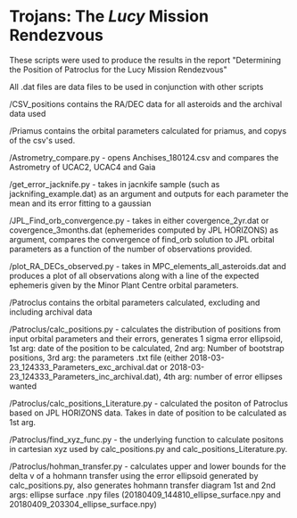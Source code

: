 # Trojans: The *Lucy* Mission Rendezvous

These scripts were used to produce the results in the report "Determining the Position of Patroclus for the Lucy Mission Rendezvous"

All .dat files are data files to be used in conjunction with other scripts

/CSV_positions contains the RA/DEC data for all asteroids and the archival data used

/Priamus contains the orbital parameters calculated for priamus, and copys of the csv's used.

/Astrometry\_compare.py - opens Anchises\_180124.csv and compares the Astrometry of UCAC2, UCAC4 and Gaia

/get\_error\_jacknife.py - takes in jacnkife sample (such as jacknifing\_example.dat) as an argument and outputs for each parameter the mean and its error fitting to a gaussian

/JPL\_Find\_orb\_convergence.py - takes in either covergence\_2yr.dat or covergence\_3months.dat (ephemerides computed by JPL HORIZONS) as argument, compares the convergence of find\_orb solution to JPL orbital parameters as a function of the number of observations provided.

/plot\_RA\_DECs\_observed.py - takes in MPC\_elements\_all\_asteroids.dat and produces a plot of all observations along with a line of the expected ephemeris given by the Minor Plant Centre orbital parameters.

/Patroclus contains the orbital parameters calculated, excluding and including archival data

/Patroclus/calc\_positions.py - calculates the distribution of positions from input orbital parameters and their errors, generates 1 sigma error ellipsoid,  1st arg: date of the position to be calculated, 2nd arg: Number of bootstrap positions, 3rd arg: the parameters .txt file (either 2018-03-23\_124333\_Parameters\_exc\_archival.dat or 2018-03-23\_124333\_Parameters\_inc\_archival.dat), 4th arg: number of error ellipses wanted

/Patroclus/calc\_positions\_Literature.py - calculated the positon of Patroclus based on JPL HORIZONS data. Takes in date of position to be calculated as 1st arg.

/Patroclus/find\_xyz\_func.py - the underlying function to calculate positons in cartesian xyz used by calc\_positions.py and calc\_positions\_Literature.py.

/Patroclus/hohman\_transfer.py - calculates upper and lower bounds for the delta v of a hohmann transfer using the error ellipsoid generated by calc\_positions.py, also generates hohmann transfer diagram 1st and 2nd args: ellipse surface .npy files (20180409\_144810\_ellipse\_surface.npy and 20180409\_203304\_ellipse\_surface.npy)

